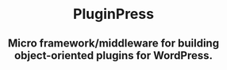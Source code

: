 <br>
<br>
<br>
<br>
<h1 align="center">PluginPress</h1>
<h2 align="center">Micro framework/middleware for building object-oriented plugins for WordPress.</h2>
<br>
<br>
<br>
<br>
